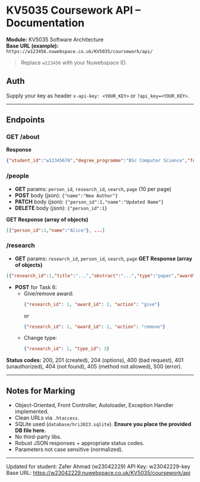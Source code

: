 # KV5035 Coursework API – Documentation

**Module:** KV5035 Software Architecture  
**Base URL (example):** `https://w123456.nuwebspace.co.uk/KV5035/coursework/api/`

> Replace `w123456` with your Nuwebspace ID.

## Auth
Supply your key as header `x-api-key: <YOUR_KEY>` or `?api_key=<YOUR_KEY>`.

---

## Endpoints

### GET /about
**Response**
```json
{"student_id":"w12345678","degree_programme":"BSc Computer Science","full_name":"Your Name","module_code":"KV5035"}
```

### /people
- **GET** params: `person_id`, `research_id`, `search`, `page` (10 per page)
- **POST** body (json): `{"name":"New Author"}`
- **PATCH** body (json): `{"person_id":1,"name":"Updated Name"}`
- **DELETE** body (json): `{"person_id":1}`

**GET Response (array of objects)**
```json
[{"person_id":1,"name":"Alice"}, ...]
```

### /research
- **GET** params: `research_id`, `person_id`, `search`, `page`
**GET Response (array of objects)**
```json
[{"research_id":1,"title":"...","abstract":"...","type":"paper","award":""}]
```

- **POST** for Task 6:
  - Give/remove award:
    ```json
    {"research_id": 1, "award_id": 2, "action": "give"}
    ```
    or
    ```json
    {"research_id": 1, "award_id": 2, "action": "remove"}
    ```
  - Change type:
    ```json
    {"research_id": 1, "type_id": 3}
    ```

**Status codes:** 200, 201 (created), 204 (options), 400 (bad request), 401 (unauthorized), 404 (not found), 405 (method not allowed), 500 (error).

---

## Notes for Marking
- Object-Oriented, Front Controller, Autoloader, Exception Handler implemented.
- Clean URLs via `.htaccess`.
- SQLite used (`database/hri2023.sqlite`). **Ensure you place the provided DB file here.**
- No third-party libs.
- Robust JSON responses + appropriate status codes.
- Parameters not case sensitive (normalized).

---
Updated for student: Zafer Ahmad (w23042229)
API Key: w23042229-key
Base URL: https://w23042229.nuwebspace.co.uk/KV5035/coursework/api
